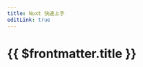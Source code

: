 ```yaml
---
title: Nuxt 快速上手
editLink: true
---
```


# {{ $frontmatter.title }}
<!-- 
## 前言

最好的方式其实是直接阅读[官方文档](https://nuxt.com/docs)，但是这样有一定的学习成本，而且一开始看很多内容也不知道如何入手，我在这里简单介绍一下 Nuxt 中的一些核心概念和开发中需要注意的点。

## 指南

### 重要概念

如果让我用一句话描述 Nuxt，我会选择：“约定大于配置”。正是许多的约定，令开发体验很顺畅，友好，但是同时也带来了一定学习成本，这可能是很多公司中选型不选择 Nuxt 的原因。
使用 Nuxt 的目的一般是为了 SSR，比如很多公司的官网都会采取 SSR 的方式来优化 SEO，FCP 等指标。当然你也可以使用 Nuxt 来做 SSG，我实习的时候公司的站点业务就都是从 SSR 向 SSG 转变的，基于大型上层框架的开发体验会比你用其他 SSG 开发方式更舒适一些，从社区的支持也更多。

### 目录与路由

在 [文档](https://nuxt.com/docs/guide/directory-structure) 中有详细说到每个文件夹的作用，我这里就讲几个跟 Vue 应用开发不同的点。
在 `page` 文件夹中存放页面文件，支持动态路由，一个参数或者多个参数的写法不一样，多个参数的页面应该使用路由校验。Nuxt 没有路由文件夹，而是根据 `page` 文件夹生成路由。
`plugins` 文件夹用于注册 Vue 插件和其他功能。
`public` 文件夹区别于 `assets`，用于存放静态资源（一些不太可能改变的文件），`assets`中的资源每次打包时会生成哈希文件名，而 `public` 会使用原有的文件名。
`server` 文件夹用于开发后台功能。
`middleware` 文件夹提供中间件服务。
`content` 文件夹存放基于文件的内容管理系统，比如博客，文档站点等。
在 Nuxt 应用中，会自动导入组件，工具，方法，Vue 函数等，直接使用即可。

## 常用组件与 Hooks

### 组件

[`<ClientOnly>`](https://nuxt.com/docs/api/components/client-only)：用于在客户端渲染组件，比如一些只能在客户端运行或者是涉及到获取当前信息的组件（地理，时间信息等）
[`<NuxtLink>`](https://nuxt.com/docs/api/components/nuxt-link)：用于处理内链，只要是网站内链都应该使用这个，因为他提供了默认开启的 `preload` 功能
[`<NuxtImg>`](https://nuxt.com/docs/api/components/nuxt-img)：用于处理图片，提供了 CDN 服务，响应式图片生成，懒加载等，同时 `<NuxtPicture>` 组件和这个组件拥有相同的功能，可以根据 HTTP 请求头信息生成对应格式的图片（Safari 克星）

### Hooks

[useFetch](https://nuxt.com/docs/api/composables/use-fetch)：从 API 端点获取数据，也就是服务端渲染请求，在页面水合的时候从服务器传递给客户端
[useHead](https://nuxt.com/docs/api/composables/use-head)：用于定义页面头部属性，用于 SEO 优化

## SSR

## SSG

## 一些实践

- 在测试服务器渲染的页面时，需要查看路由载入和刷新页面载入是否都成功，若能通过路由载入但刷新页面无法获取内容很可能是生成路由和页面路由不一致导致的 -->
